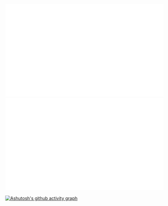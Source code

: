 <a href="https://github.com/chiro2001?tab=repositories">
   <!--
   <img height="165" width="400" src="https://github-readme-stats.vercel.app/api?username=chiro2001&show_icons=true&include_all_commits=true&hide_border=true" />
   <img height="165" width="400" src="https://github-readme-stats.vercel.app/api/top-langs/?username=chiro2001&layout=compact&langs_count=6&hide_border=true&hide=CSS" />
   -->
   <img src="https://raw.githubusercontent.com/chiro2001/github-stats/master/generated/overview.svg#gh-light-mode-only" />
   <img src="https://raw.githubusercontent.com/chiro2001/github-stats/master/generated/languages.svg#gh-light-mode-only" />
</a>

[![Ashutosh's github activity graph](https://activity-graph.herokuapp.com/graph?username=chiro2001&theme=github)](https://github.com/ashutosh00710/github-readme-activity-graph)
